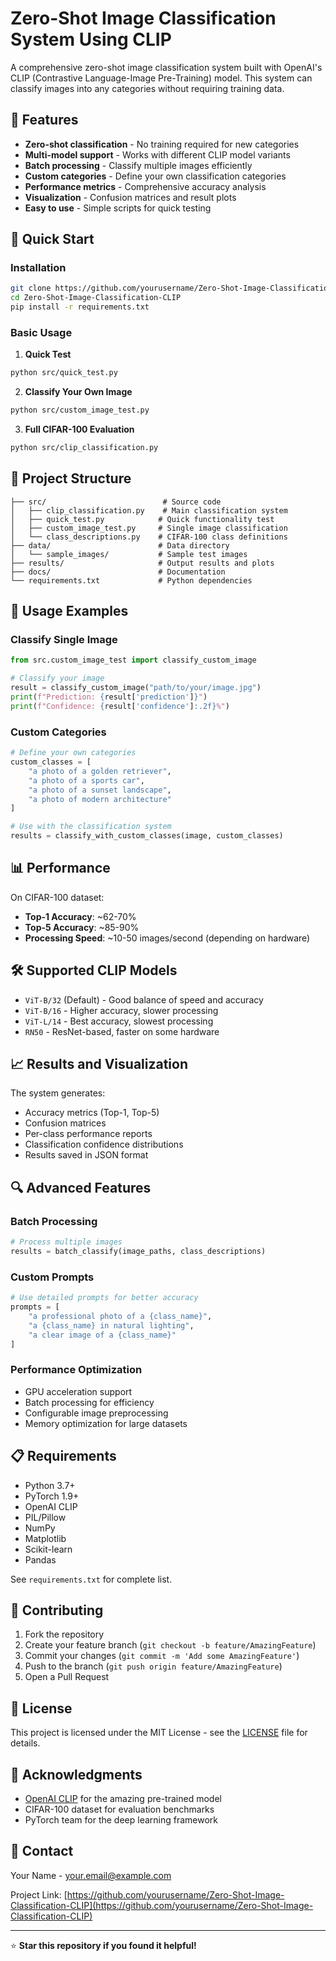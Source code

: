 # Zero-Shot Image Classification System Using CLIP

A comprehensive zero-shot image classification system built with OpenAI's CLIP (Contrastive Language-Image Pre-Training) model. This system can classify images into any categories without requiring training data.

## 🌟 Features

- **Zero-shot classification** - No training required for new categories
- **Multi-model support** - Works with different CLIP model variants
- **Batch processing** - Classify multiple images efficiently
- **Custom categories** - Define your own classification categories
- **Performance metrics** - Comprehensive accuracy analysis
- **Visualization** - Confusion matrices and result plots
- **Easy to use** - Simple scripts for quick testing

## 🚀 Quick Start

### Installation

```bash
git clone https://github.com/yourusername/Zero-Shot-Image-Classification-CLIP.git
cd Zero-Shot-Image-Classification-CLIP
pip install -r requirements.txt
```

### Basic Usage

1. **Quick Test**
```bash
python src/quick_test.py
```

2. **Classify Your Own Image**
```bash
python src/custom_image_test.py
```

3. **Full CIFAR-100 Evaluation**
```bash
python src/clip_classification.py
```

## 📁 Project Structure

```
├── src/                          # Source code
│   ├── clip_classification.py    # Main classification system
│   ├── quick_test.py            # Quick functionality test
│   ├── custom_image_test.py     # Single image classification
│   └── class_descriptions.py    # CIFAR-100 class definitions
├── data/                        # Data directory
│   └── sample_images/           # Sample test images
├── results/                     # Output results and plots
├── docs/                        # Documentation
└── requirements.txt             # Python dependencies
```

## 🔧 Usage Examples

### Classify Single Image

```python
from src.custom_image_test import classify_custom_image

# Classify your image
result = classify_custom_image("path/to/your/image.jpg")
print(f"Prediction: {result['prediction']}")
print(f"Confidence: {result['confidence']:.2f}%")
```

### Custom Categories

```python
# Define your own categories
custom_classes = [
    "a photo of a golden retriever",
    "a photo of a sports car",
    "a photo of a sunset landscape",
    "a photo of modern architecture"
]

# Use with the classification system
results = classify_with_custom_classes(image, custom_classes)
```

## 📊 Performance

On CIFAR-100 dataset:
- **Top-1 Accuracy**: ~62-70%
- **Top-5 Accuracy**: ~85-90%
- **Processing Speed**: ~10-50 images/second (depending on hardware)

## 🛠️ Supported CLIP Models

- `ViT-B/32` (Default) - Good balance of speed and accuracy
- `ViT-B/16` - Higher accuracy, slower processing
- `ViT-L/14` - Best accuracy, slowest processing
- `RN50` - ResNet-based, faster on some hardware

## 📈 Results and Visualization

The system generates:
- Accuracy metrics (Top-1, Top-5)
- Confusion matrices
- Per-class performance reports
- Classification confidence distributions
- Results saved in JSON format

## 🔍 Advanced Features

### Batch Processing
```python
# Process multiple images
results = batch_classify(image_paths, class_descriptions)
```

### Custom Prompts
```python
# Use detailed prompts for better accuracy
prompts = [
    "a professional photo of a {class_name}",
    "a {class_name} in natural lighting",
    "a clear image of a {class_name}"
]
```

### Performance Optimization
- GPU acceleration support
- Batch processing for efficiency
- Configurable image preprocessing
- Memory optimization for large datasets

## 📋 Requirements

- Python 3.7+
- PyTorch 1.9+
- OpenAI CLIP
- PIL/Pillow
- NumPy
- Matplotlib
- Scikit-learn
- Pandas

See `requirements.txt` for complete list.

## 🤝 Contributing

1. Fork the repository
2. Create your feature branch (`git checkout -b feature/AmazingFeature`)
3. Commit your changes (`git commit -m 'Add some AmazingFeature'`)
4. Push to the branch (`git push origin feature/AmazingFeature`)
5. Open a Pull Request

## 📝 License

This project is licensed under the MIT License - see the [LICENSE](LICENSE) file for details.

## 🙏 Acknowledgments

- [OpenAI CLIP](https://github.com/openai/CLIP) for the amazing pre-trained model
- CIFAR-100 dataset for evaluation benchmarks
- PyTorch team for the deep learning framework

## 📧 Contact

Your Name - your.email@example.com

Project Link: [https://github.com/yourusername/Zero-Shot-Image-Classification-CLIP](https://github.com/yourusername/Zero-Shot-Image-Classification-CLIP)

---

⭐ **Star this repository if you found it helpful!**
